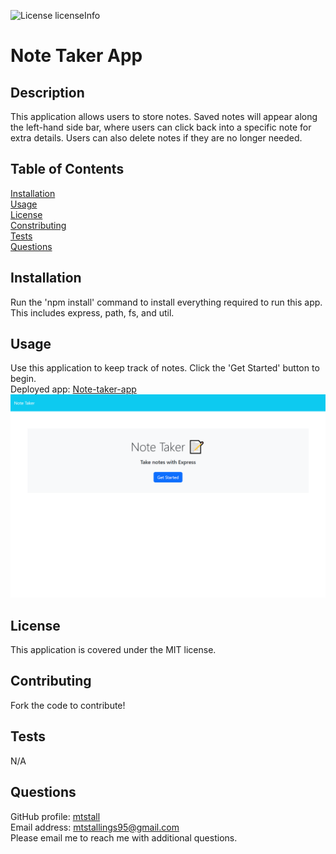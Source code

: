 
![License licenseInfo](https://img.shields.io/badge/License-MIT-yellow.svg)  
# Note Taker App
## Description
This application allows users to store notes. Saved notes will appear along the left-hand side bar, where users can click back into a specific note for extra details. Users can also delete notes if they are no longer needed.
## Table of Contents
[Installation](#installation)  
[Usage](#usage)  
[License](#license)  
[Constributing](#contributing)  
[Tests](#tests)  
[Questions](#questions)
## Installation
Run the 'npm install' command to install everything required to run this app. This includes express, path, fs, and util.
## Usage
Use this application to keep track of notes. Click the 'Get Started' button to begin.  
Deployed app: [Note-taker-app](https://note-taker-mtstall.herokuapp.com/)
<img src="./public/assets/images/note-taker-app-screenshot.png" alt = "screenshot of deployed note taker app site"/>
## License
This application is covered under the MIT license.
## Contributing
Fork the code to contribute!
## Tests
N/A
## Questions
GitHub profile: [mtstall](https://www.github.com/mtstall)    
Email address: mtstallings95@gmail.com  
Please email me to reach me with additional questions.